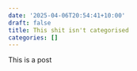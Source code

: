 ```yaml
---
date: '2025-04-06T20:54:41+10:00'
draft: false
title: This shit isn't categorised
categories: []
---
```


This is a post
